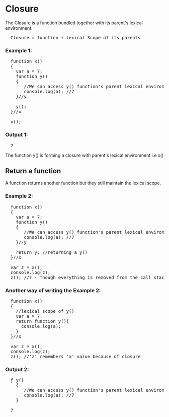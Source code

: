# Closure

The Closure is a function bundled together with its parent's lexical environment.

<pre>
  Closure = function + lexical Scope of its parents
</pre>

### Example 1:

<pre>
  function x()
  {
    var a = 7;
    function y()
    {
       //We can access y() function's parent lexical environment i.e we can access 'a' variable of x()
       console.log(a); //7
    }//y

    y();
  }//x

  x();
</pre>

### Output 1:

<pre>
  7
</pre>

The function y() is forming a closure with parent's lexical environment i.e x()

## Return a function
A function returns another function but they still maintain the lexical scope.

### Example 2:

<pre>
  function x()
  {
    var a = 7;
    function y()
    {
       //We can access y() function's parent lexical environment i.e we can access 'a' variable of x()
       console.log(a); //7
    }//y

    return y; //returning a y()
  }//x

  var z = x();
  console.log(z);
  z(); //7 - Though everything is removed from the call stack, y() remembers its lexical scope i.e. remembers the memory of an 'a' variable.
</pre>

### Another way of writing the Example 2:
<pre>
  function x()
  {
    //lexical scope of y()
    var a = 7; 
    return function y(){
      console.log(a);
    }
  }//x

  var z = x();
  console.log(z);
  z(); //'z' remembers 'a' value because of closure
</pre>

### Output 2:

<pre>
  ƒ y()
    {
       //We can access y() function's parent lexical environment i.e we can access 'a' variable of x()
       console.log(a); //7
    }

  7
</pre>


